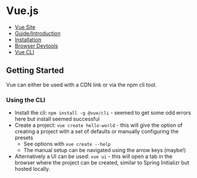 # Vue.js

* [Vue Site](https://vuejs.org/)
* [Guide/Introduction](https://vuejs.org/v2/guide/)
* [Installation](https://vuejs.org/v2/guide/installation.html)
* [Browser Devtools](https://github.com/vuejs/vue-devtools#vue-devtools)
* [Vue CLI](https://cli.vuejs.org/)

## Getting Started

Vue can either be used with a CDN link or via the npm cli tool.

### Using the CLI

* Install the cli: `npm install -g @vue/cli` - seemed to get some odd errors here but install seemed successful
* Create a project: `vue create hello-world` - this will give the option of creating a project with a set of defaults or manually configuring the presets
  * See options with `vue create --help`
  * The manual setup can be navigated using the arrow keys (maybe!)
* Alternatively a UI can be used: `vue ui` - this will open a tab in the browser where the project can be created, similar to Spring Initializr but hosted locally.